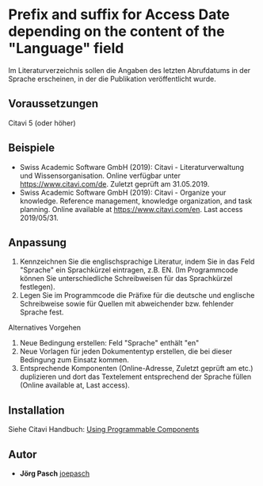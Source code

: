 # Prefix and suffix for Access Date depending on the content of the "Language" field

Im Literaturverzeichnis sollen die Angaben des letzten Abrufdatums in der Sprache erscheinen, in der die Publikation veröffentlicht wurde.

## Voraussetzungen
Citavi 5 (oder höher)

## Beispiele

- Swiss Academic Software GmbH (2019): Citavi - Literaturverwaltung und Wissensorganisation. Online verfügbar unter https://www.citavi.com/de. Zuletzt geprüft am 31.05.2019.
- Swiss Academic Software GmbH (2019): Citavi - Organize your knowledge. Reference management, knowledge organization, and task planning. Online available at https://www.citavi.com/en. Last access 2019/05/31.

## Anpassung

1. Kennzeichnen Sie die englischsprachige Literatur, indem Sie in das Feld "Sprache" ein Sprachkürzel eintragen, z.B. EN. (Im Programmcode können Sie unterschiedliche Schreibweisen für das Sprachkürzel festlegen).
2. Legen Sie im Programmcode die Präfixe für die deutsche und englische Schreibweise sowie für Quellen mit abweichender bzw. fehlender Sprache fest.

Alternatives Vorgehen
1. Neue Bedingung erstellen: Feld "Sprache" enthält "en"
2. Neue Vorlagen für jeden Dokumententyp erstellen, die bei dieser Bedingung zum Einsatz kommen.
3. Entsprechende Komponenten (Online-Adresse, Zuletzt geprüft am etc.) duplizieren und dort das Textelement entsprechend der Sprache füllen (Online available at, Last access).

## Installation
Siehe Citavi Handbuch: [Using Programmable Components](https://www.citavi.com/programmable_components)

## Autor

* **Jörg Pasch** [joepasch](https://github.com/joepasch)
